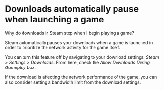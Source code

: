 # Downloads automatically pause when launching a game

Why do downloads in Steam stop when I begin playing a game?  
  
Steam automatically pauses your downloads when a game is launched in order to prioritize the network activity for the game itself.  
  
You can turn this feature off by navigating to your download settings: *Steam > Settings > Downloads*. From here, check the *Allow Downloads During Gameplay* box.  
  
If the download is affecting the network performance of the game, you can also consider setting a bandwidth limit from the download settings.  
  
